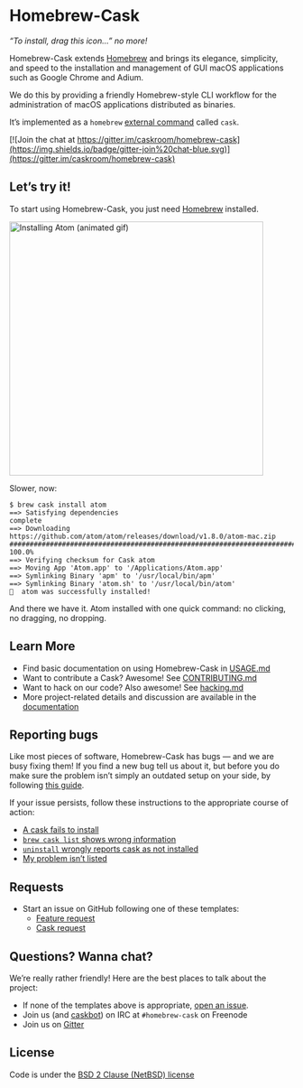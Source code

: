# Homebrew-Cask

_“To install, drag this icon…” no more!_

Homebrew-Cask extends [Homebrew](http://brew.sh) and brings its elegance, simplicity, and speed to the installation and management of GUI macOS applications such as Google Chrome and Adium.

We do this by providing a friendly Homebrew-style CLI workflow for the administration of macOS applications distributed as binaries.

It’s implemented as a `homebrew` [external command](https://github.com/Homebrew/brew/blob/master/docs/External-Commands.md) called `cask`.

[![Join the chat at https://gitter.im/caskroom/homebrew-cask](https://img.shields.io/badge/gitter-join%20chat-blue.svg)](https://gitter.im/caskroom/homebrew-cask)

## Let’s try it!

To start using Homebrew-Cask, you just need [Homebrew](http://brew.sh/) installed.

<img src="https://i.imgur.com/WYa2557.gif" width="450px" alt="Installing Atom (animated gif)">

Slower, now:

```
$ brew cask install atom
==> Satisfying dependencies
complete
==> Downloading https://github.com/atom/atom/releases/download/v1.8.0/atom-mac.zip
######################################################################## 100.0%
==> Verifying checksum for Cask atom
==> Moving App 'Atom.app' to '/Applications/Atom.app'
==> Symlinking Binary 'apm' to '/usr/local/bin/apm'
==> Symlinking Binary 'atom.sh' to '/usr/local/bin/atom'
🍺  atom was successfully installed!
```

And there we have it. Atom installed with one quick command: no clicking, no dragging, no dropping.

## Learn More

* Find basic documentation on using Homebrew-Cask in [USAGE.md](USAGE.md)
* Want to contribute a Cask? Awesome! See [CONTRIBUTING.md](CONTRIBUTING.md)
* Want to hack on our code? Also awesome! See [hacking.md](doc/development/hacking.md)
* More project-related details and discussion are available in the [documentation](doc)

## Reporting bugs

Like most pieces of software, Homebrew-Cask has bugs — and we are busy fixing them! If you find a new bug tell us about it, but before you do make sure the problem isn’t simply an outdated setup on your side, by following [this guide](doc/reporting_bugs/pre_bug_report.md).

If your issue persists, follow these instructions to the appropriate course of action:

* [A cask fails to install](doc/reporting_bugs/a_cask_fails_to_install.md)
* [`brew cask list` shows wrong information](doc/reporting_bugs/brew_cask_list_shows_wrong_information.md)
* [`uninstall` wrongly reports cask as not installed](doc/reporting_bugs/uninstall_wrongly_reports_cask_as_not_installed.md)
* [My problem isn’t listed][bug_report_template]

## Requests

* Start an issue on GitHub following one of these templates:
  * [Feature request][feature_request_template]
  * [Cask request][cask_request_template]

## Questions? Wanna chat?

We’re really rather friendly! Here are the best places to talk about the project:

* If none of the templates above is appropriate, [open an issue](https://github.com/caskroom/homebrew-cask/issues/new).
* Join us (and [caskbot](https://github.com/passcod/caskbot)) on IRC at `#homebrew-cask` on Freenode
* Join us on [Gitter](https://gitter.im/caskroom/homebrew-cask)

## License
Code is under the [BSD 2 Clause (NetBSD) license](LICENSE)

[bug_report_template]: https://github.com/caskroom/homebrew-cask/issues/new?title=Bug%20report%3A&body=Remember%20to%20follow%20the%20%5Bpre%20bug%20report%5D%28https%3A%2F%2Fgithub.com%2Fcaskroom%2Fhomebrew-cask%2Fblob%2Fmaster%2Fdoc%2Freporting_bugs%2Fpre_bug_report.md%29%20guide%20beforehand.%20Failure%20to%20do%20so%20might%20get%20your%20issue%20closed.%0A%0A%23%23%23%23%20Description%20of%20issue%0A%0A%5Binsert%20a%20detailed%20description%20of%20your%20issue%20here%5D%0A%0A%3Cdetails%3E%3Csummary%3EOutput%20of%20%60brew%20cask%20%3Ccommand%3E%20--verbose%60%3C%2Fsummary%3E%0A%0A%60%60%60%0A%5Bpaste%20output%20here%5D%0A%60%60%60%0A%3C%2Fdetails%3E%0A%0A%3Cdetails%3E%3Csummary%3EOutput%20of%20%60brew%20doctor%60%3C%2Fsummary%3E%0A%0A%60%60%60%0A%5Bpaste%20output%20here%5D%0A%60%60%60%0A%3C%2Fdetails%3E%0A%0A%3Cdetails%3E%3Csummary%3EOutput%20of%20%60brew%20cask%20doctor%60%3C%2Fsummary%3E%0A%0A%60%60%60%0A%5Bpaste%20output%20here%5D%0A%60%60%60%0A%3C%2Fdetails%3E%0A
[cask_request_template]: https://github.com/caskroom/homebrew-cask/issues/new?title=Cask%20request%3A&body=%23%23%23%20Cask%20details%0A%0A%28Please%20fill%20out%20as%20much%20as%20possible%29%0A%0A%2A%2AName%2A%2A%20-%0A%0A%2A%2AHomepage%2A%2A%20-%0A%0A%2A%2ALicense%2A%2A%20-%0A%0A%2A%2ADownload%20URL%2A%2A%20-%0A%0A%2A%2ADescription%2A%2A%20-%0A
[feature_request_template]: https://github.com/caskroom/homebrew-cask/issues/new?title=Feature%20request%3A&body=%23%23%23%20Description%20of%20feature%2Fenhancement%0A%0A%0A%0A%23%23%23%20Justification%0A%0A%0A%0A%23%23%23%20Example%20use%20case%0A%0A%0A%0A
